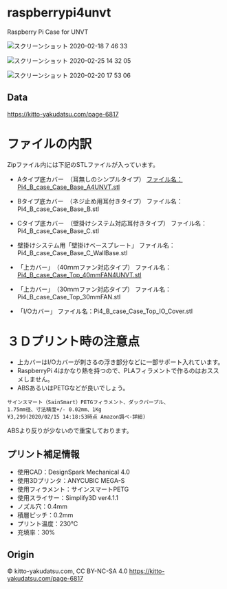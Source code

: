 # raspberrypi4unvt
Raspberry Pi Case for UNVT

![スクリーンショット 2020-02-18 7 46 33](https://user-images.githubusercontent.com/416977/74690710-79dbc380-5223-11ea-9032-6dfe028c593e.jpg)

![スクリーンショット 2020-02-25 14 32 05](https://user-images.githubusercontent.com/416977/75225184-729d5280-57ed-11ea-9867-034d85ae6e90.jpg)

![スクリーンショット 2020-02-20 17 53 06](https://user-images.githubusercontent.com/416977/74916952-165fba80-540a-11ea-9f8c-b957658eb919.jpg)

## Data
https://kitto-yakudatsu.com/page-6817



# ファイルの内訳
Zipファイル内には下記のSTLファイルが入っています。

* Aタイプ底カバー　（耳無しのシンプルタイプ）
[ファイル名：Pi4_B_case_Case_Base_A4UNVT.stl](https://github.com/furuhashilab/raspberrypi4unvt/blob/master/Pi4_B_case_Case_Base_A4UNVT/Pi4_B_case_Case_Base_A4UNVT.stl)

* Bタイプ底カバー　（ネジ止め用耳付きタイプ）
ファイル名：Pi4_B_case_Case_Base_B.stl

* Cタイプ底カバー　（壁掛けシステム対応耳付きタイプ）
ファイル名：Pi4_B_case_Case_Base_C.stl

* 壁掛けシステム用「壁掛けベースプレート」
ファイル名： Pi4_B_case_Case_Base_C_WallBase.stl

* 「上カバー」　（40ｍｍファン対応タイプ）
ファイル名： [Pi4_B_case_Case_Top_40mmFAN4UNVT.stl](https://github.com/furuhashilab/raspberrypi4unvt/blob/master/Pi4_B_case_Case_Base_A4UNVT/Pi4_B_case_Case_Top_40mmFAN4UNVT.stl)


* 「上カバー」　（30ｍｍファン対応タイプ）
ファイル名：Pi4_B_case_Case_Top_30mmFAN.stl

 
* 「I/Oカバー」
ファイル名：Pi4_B_case_Case_Top_IO_Cover.stl

 

# ３Ｄプリント時の注意点
* 上カバーはI/Oカバーが刺さるの浮き部分などに一部サポート入れています。
* RaspberryPi 4はかなり熱を持つので、PLAフィラメントで作るのはおススメしません。
* ABSあるいはPETGなどが良いでしょう。

```
サインスマート（SainSmart）PETGフィラメント、ダックパープル、
1.75mm径、寸法精度+/- 0.02mm、1Kg
¥3,299(2020/02/15 14:18:53時点 Amazon調べ-詳細)

```
ABSより反りが少ないので重宝しております。

 
## プリント補足情報
* 使用CAD：DesignSpark Mechanical 4.0
* 使用3Dプリンタ：ANYCUBIC MEGA-S
* 使用フィラメント：サインスマートPETG
* 使用スライサー：Simplify3D ver4.1.1
* ノズル穴：0.4mm
* 積層ピッチ：0.2mm
* プリント温度：230℃
* 充填率：30%


## Origin

© kitto-yakudatsu.com, CC BY-NC-SA 4.0
https://kitto-yakudatsu.com/page-6817

